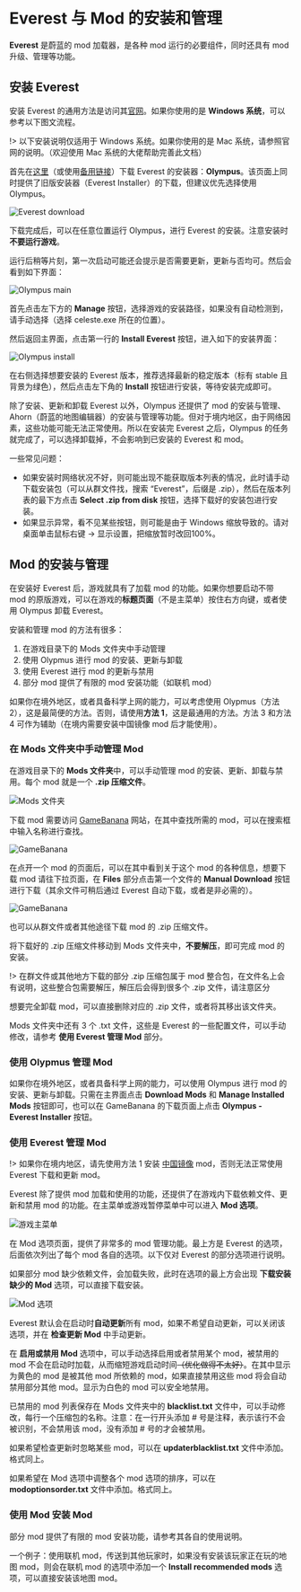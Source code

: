 # Everest 与 Mod 的安装和管理

**Everest** 是蔚蓝的 mod 加载器，是各种 mod 运行的必要组件，同时还具有 mod 升级、管理等功能。

## 安装 Everest

安装 Everest 的通用方法是访问其[官网](https://everestapi.github.io)。如果你使用的是 **Windows 系统**，可以参考以下图文流程。

!> 以下安装说明仅适用于 Windows 系统。如果你使用的是 Mac 系统，请参照官网的说明。（欢迎使用 Mac 系统的大佬帮助完善此文档）

首先在[这里](https://gamebanana.com/tools/download/6449)（或使用[备用链接](https://github.com/EverestAPI/Olympus/releases)）下载 Everest 的安装器：**Olympus**。该页面上同时提供了旧版安装器（Everest Installer）的下载，但建议优先选择使用 Olympus。

![Everest download](Everest_download.jpg)

下载完成后，可以在任意位置运行 Olympus，进行 Everest 的安装。注意安装时**不要运行游戏**。

运行后稍等片刻，第一次启动可能还会提示是否需要更新，更新与否均可。然后会看到如下界面：

![Olympus main](Olympus_main.jpg)

首先点击左下方的 **Manage** 按钮，选择游戏的安装路径，如果没有自动检测到，请手动选择（选择 celeste.exe 所在的位置）。

然后返回主界面，点击第一行的 **Install Everest** 按钮，进入如下的安装界面：

![Olympus install](Olympus_install.jpg)

在右侧选择想要安装的 Everest 版本，推荐选择最新的稳定版本（标有 stable 且背景为绿色），然后点击左下角的 **Install** 按钮进行安装，等待安装完成即可。

除了安装、更新和卸载 Everest 以外，Olympus 还提供了 mod 的安装与管理、Ahorn（蔚蓝的地图编辑器）的安装与管理等功能。但对于境内地区，由于网络因素，这些功能可能无法正常使用。所以在安装完 Everest 之后，Olympus 的任务就完成了，可以选择卸载掉，不会影响到已安装的 Everest 和 mod。

一些常见问题：

- 如果安装时网络状况不好，则可能出现不能获取版本列表的情况，此时请手动下载安装包（可以从群文件找，搜索 “Everest”，后缀是 .zip），然后在版本列表的最下方点击 **Select .zip from disk** 按钮，选择下载好的安装包进行安装。
- 如果显示异常，看不见某些按钮，则可能是由于 Windows 缩放导致的。请对桌面单击鼠标右键 -> 显示设置，把缩放暂时改回100%。

## Mod 的安装与管理

在安装好 Everest 后，游戏就具有了加载 mod 的功能。如果你想要启动不带 mod 的原版游戏，可以在游戏的**标题页面**（不是主菜单）按住右方向键，或者使用 Olympus 卸载 Everest。

安装和管理 mod 的方法有很多：

1. 在游戏目录下的 Mods 文件夹中手动管理
2. 使用 Olypmus 进行 mod 的安装、更新与卸载
3. 使用 Everest 进行 mod 的更新与禁用
4. 部分 mod 提供了有限的 mod 安装功能（如联机 mod）

如果你在境外地区，或者具备科学上网的能力，可以考虑使用 Olypmus（方法 2），这是最简便的方法。否则，请使用**方法 1**，这是最通用的方法。方法 3 和方法 4 可作为辅助（在境内需要安装中国镜像 mod 后才能使用）。

### 在 Mods 文件夹中手动管理 Mod

在游戏目录下的 **Mods 文件夹**中，可以手动管理 mod 的安装、更新、卸载与禁用。每个 mod 就是一个 **.zip 压缩文件**。

![Mods 文件夹](Mods_folder.jpg)

下载 mod 需要访问 [GameBanana](https://gamebanana.com/games/6460) 网站，在其中查找所需的 mod，可以在搜索框中输入名称进行查找。

![GameBanana](GameBanana_main.jpg)

在点开一个 mod 的页面后，可以在其中看到关于这个 mod 的各种信息，想要下载 mod 请往下拉页面，在 **Files** 部分点击第一个文件的 **Manual Download** 按钮进行下载（其余文件可稍后通过 Everest 自动下载，或者是非必需的）。

![GameBanana](GameBanana_download.jpg)

也可以从群文件或者其他途径下载 mod 的 .zip 压缩文件。

将下载好的 .zip 压缩文件移动到 Mods 文件夹中，**不要解压**，即可完成 mod 的安装。

!> 在群文件或其他地方下载的部分 .zip 压缩包属于 mod 整合包，在文件名上会有说明，这些整合包需要解压，解压后会得到很多个 .zip 文件，请注意区分

想要完全卸载 mod，可以直接删除对应的 .zip 文件，或者将其移出该文件夹。

Mods 文件夹中还有 3 个 .txt 文件，这些是 Everest 的一些配置文件，可以手动修改，请参考 **使用 Everest 管理 Mod** 部分。

### 使用 Olypmus 管理 Mod

如果你在境外地区，或者具备科学上网的能力，可以使用 Olympus 进行 mod 的安装、更新与卸载。只需在主界面点击 **Download Mods** 和 **Manage Installed Mods** 按钮即可，也可以在 GameBanana 的下载页面上点击 **Olympus - Everest Installer** 按钮。

### 使用 Everest 管理 Mod

!> 如果你在境内地区，请先使用方法 1 安装 [中国镜像](zh-cn/Celeste/Mods/Mod_usage.md) mod，否则无法正常使用 Everest 下载和更新 mod。

Everest 除了提供 mod 加载和使用的功能，还提供了在游戏内下载依赖文件、更新和禁用 mod 的功能。在主菜单或游戏暂停菜单中可以进入 **Mod 选项**。

![游戏主菜单](Celeste_menu.jpg)

在 Mod 选项页面，提供了非常多的 mod 管理功能。最上方是 Everest 的选项，后面依次列出了每个 mod 各自的选项。以下仅对 Everest 的部分选项进行说明。

如果部分 mod 缺少依赖文件，会加载失败，此时在选项的最上方会出现 **下载安装缺少的 Mod** 选项，可以直接下载安装。

![Mod 选项](Everest_menu.jpg)

Everest 默认会在启动时**自动更新**所有 mod，如果不希望自动更新，可以关闭该选项，并在 **检查更新 Mod** 中手动更新。

在 **启用或禁用 Mod** 选项中，可以手动选择启用或者禁用某个 mod，被禁用的 mod 不会在启动时加载，从而缩短游戏启动时间~~（优化做得不太好）~~。在其中显示为黄色的 mod 是被其他 mod 所依赖的 mod，如果直接禁用这些 mod 将会自动禁用部分其他 mod。显示为白色的 mod 可以安全地禁用。

已禁用的 mod 列表保存在 Mods 文件夹中的 **blacklist.txt** 文件中，可以手动修改，每行一个压缩包的名称。注意：在一行开头添加 # 号是注释，表示该行不会被识别，不会禁用该 mod，没有添加 # 号的才会被禁用。

如果希望检查更新时忽略某些 mod，可以在 **updaterblacklist.txt** 文件中添加。格式同上。

如果希望在 Mod 选项中调整各个 mod 选项的排序，可以在 **modoptionsorder.txt** 文件中添加。格式同上。

### 使用 Mod 安装 Mod

部分 mod 提供了有限的 mod 安装功能，请参考其各自的使用说明。

一个例子：使用联机 mod，传送到其他玩家时，如果没有安装该玩家正在玩的地图 mod，则会在联机 mod 的选项中添加一个 **Install recommended mods** 选项，可以直接安装该地图 mod。
